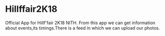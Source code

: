# Hillffair2K18
Official App for Hillf'fair 2K18 NITH.
 From this app we can get information about events,its timings.There is a feed in which we can upload our photos. 
